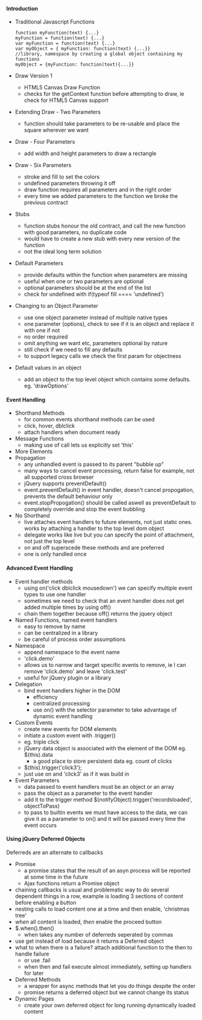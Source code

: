 #### Introduction

* Traditional Javascript Functions
  
  ````
  function myFunction(text) {...}
  myFunction = function(text) {...}
  var myFunction = function(text) {...}
  var myObject = { myFunction: function(text) {...}}
  //library, namespace by creating a global object containing my functions
  myObject = {myFunction: function(text){...}}
  ````
  
* Draw Version 1
  * HTML5 Canvas Draw Function
  * checks for the getContext function before attempting to draw, ie check for HTML5 Canvas support

* Extending Draw - Two Parameters
  * function should take parameters to be re-usable and place the square wherever we want

* Draw - Four Parameters
  * add width and height parameters to draw a rectangle

* Draw - Six Parameters
  * stroke and fill to set the colors
  * undefined parameters throwing it off
  * draw function requires all parameters and in the right order
  * every time we added parameters to the function we broke the previous contract
* Stubs
  * function stubs honour the old contract, and call the new function with good parameters, no duplicate code
  * would have to create a new stub with every new version of the function
  * not the ideal long term solution
* Default Parameters
  * provide defaults within the function when parameters are missing
  * useful when one or two parameters are optional
  * optional parameters should be at the end of the list
  * check for undefined with if(typeof fill ==== 'undefined')
* Changing to an Object Parameter
  * use one object parameter instead of multiple native types
  * one parameter (options), check to see if it is an object and replace it with one if not
  * no order required
  * omit anything we want etc, parameters optional by nature
  * still check if we need to fill any defaults
  * to support legacy calls we check the first param for objectness
* Default values in an object
  * add an object to the top level object which contains some defaults. eg. 'drawOptions'

#### Event Handling
* Shorthand Methods
  * for common events shorthand methods can be used 
  * click, hover, dblclick
  * attach handlers when document ready
* Message Functions
  * making use of call lets us explicitly set 'this' 
* More Elements
* Propagation
  * any unhandled event is passed to its parent "bubble up"
  * many ways to cancel event processing, return false for example, not all supported cross browser
  * jQuery supports preventDefault()
  * event.preventDefault() in event handler, doesn't cancel propogation, prevents the default behaviour only
  * event.stopPropogation() should be called aswell as preventDefault to completely override and stop the event bubbling
* No Shorthand
  * live attaches event handlers to future elements, not just static ones. works by attaching a handler to the top level dom object
  * delegate works like live but you can specify the point of attachment, not just the top level
  * on and off superscede these methods and are preferred
  * one is only handled once

#### Advanced Event Handling
* Event handler methods
  * using on('click dblclick mousedown') we can specify multiple event types to use one handler 
  * sometimes we need to check that an event handler does not get added multiple times by using off()
  * chain them together because off() returns the jquery object
* Named Functions, named event handlers
  *  easy to remove by name
  *  can be centralized in a library
  *  be careful of process order assumptions
* Namespace
  *  append namespace to the event name
  *  'click.demo'
  *  allows us to narrow and target specific events to remove, ie I can remove 'click.demo' and leave 'click.test'
  *  useful for jQuery plugin or a library
* Delegation
  * bind event handlers higher in the DOM
    * efficiency
    * centralized processing
    * use on() with the selector parameter to take advantage of dynamic event handling
* Custom Events
  * create new events for DOM elements
  * initiate a custom event with .trigger()
  * eg. triple click
  * jQuery data object is associated with the element of the DOM eg. $(this).data
    * a good place to store persistent data eg. count of clicks
  * $(this).trigger('click3');
  * just use on and 'click3' as if it was build in
* Event Parameters
  * data passed to event handlers must be an object or an array
  * pass the object as a parameter to the event handler
  * add it to the trigger method $(notifyObject).trigger('recordsloaded', objectToPass)
  * to pass to builtin events we must have access to the data, we can give it as a parameter to on() and it will be passed every time the event occurs

#### Using jQuery Deferred Objects
Deferreds are an alternate to callbacks

* Promise
  * a promise states that the result of an asyn process will be reported at some time in the future
  * Ajax functions return a Promise object
* chaining callbacks is usual and problematic way to do several dependent things in a row, example is loading 3 sections of content before enabling a button
* nesting calls to load content one at a time and then enable, 'christmas tree'
* _when_ all content is loaded, _then_ enable the proceed button
* $.when().then()
  * when takes any number of deferreds seperated by commas 
* use get instead of load because it returns a Deferred object
* what to when there is a failure? attach additional function to the then to handle failure
  * or use .fail
  * when then and fail execute almost immediately, setting up handlers for later
* Deferred Methods
  * a wrapper for async methods that let you do things despite the order
  * promise returns a deferred object but we cannot change its status
* Dynamic Pages
  * create your own deferred object for long running dynamically loaded content 
